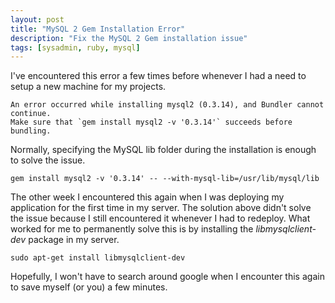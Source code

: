 ```yaml
---
layout: post
title: "MySQL 2 Gem Installation Error"
description: "Fix the MySQL 2 Gem installation issue"
tags: [sysadmin, ruby, mysql]
---
```


I've encountered this error a few times before whenever I had a need to setup a new machine for my projects.

    An error occurred while installing mysql2 (0.3.14), and Bundler cannot continue.
    Make sure that `gem install mysql2 -v '0.3.14'` succeeds before bundling.

Normally, specifying the MySQL lib folder during the installation is enough to solve the issue.

    gem install mysql2 -v '0.3.14' -- --with-mysql-lib=/usr/lib/mysql/lib

The other week I encountered this again when I was deploying my application for the first time in my server. The solution above didn't solve the issue because I still encountered it whenever I had to redeploy. What worked for me to permanently solve this is by installing the *libmysqlclient-dev* package in my server.

    sudo apt-get install libmysqlclient-dev

Hopefully, I won't have to search around google when I encounter this again to save myself (or you) a few minutes.